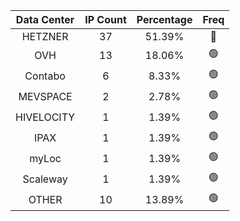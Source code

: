 | Data Center | IP Count | Percentage | Freq |
|:------------:|:--------:|:-----------:|:-----:|
| HETZNER | 37 | 51.39% | 🔴 |
| OVH | 13 | 18.06% | 🟢 |
| Contabo | 6 | 8.33% | 🟢 |
| MEVSPACE | 2 | 2.78% | 🟢 |
| HIVELOCITY | 1 | 1.39% | 🟢 |
| IPAX | 1 | 1.39% | 🟢 |
| myLoc | 1 | 1.39% | 🟢 |
| Scaleway | 1 | 1.39% | 🟢 |
| OTHER | 10 | 13.89% | 🟢 |